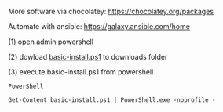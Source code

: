 More software via chocolatey:
https://chocolatey.org/packages

Automate with ansible:
https://galaxy.ansible.com/home

(1) open admin powershell

(2) dowload [basic-install.ps1](https://raw.githubusercontent.com/gXeeXqBHuHDFTaEnff3Z/blue-team-SOHO-basics/master/setup/basic-install.ps1) to downloads folder
  
(3) execute basic-install.ps1 from powershell

<code></code><code>PowerShell  
  Get-Content basic-install.ps1 | PowerShell.exe -noprofile - 
</code><code></code>
